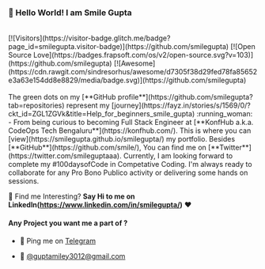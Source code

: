 ### 👋 Hello World! I am Smile Gupta
<br>
[![Visitors](https://visitor-badge.glitch.me/badge?page_id=smilegupta.visitor-badge)](https://github.com/smilegupta) [![Open Source Love](https://badges.frapsoft.com/os/v2/open-source.svg?v=103)](https://github.com/smilegupta) [![Awesome](https://cdn.rawgit.com/sindresorhus/awesome/d7305f38d29fed78fa85652e3a63e154dd8e8829/media/badge.svg)](https://github.com/smilegupta)
<br> <br>
The green dots on my [**GitHub profile**](https://github.com/smilegupta?tab=repositories) represent my [journey](https://fayz.in/stories/s/1569/0/?ckt_id=ZGL1ZGVk&title=Help_for_beginners_smile_gupta) :running_woman: - From being curious to becoming Full Stack Engineer at [**KonfHub a.k.a. CodeOps Tech Bengaluru**](https://konfhub.com/). This is where you can [view](https://smilegupta.github.io/smilegupta/) my portfolio.  Besides [**GitHub**](https://github.com/smile/), You can find me on [**Twitter**](https://twitter.com/smileguptaaa). Currently, I am looking forward to complete my #100daysofCode in Competative Coding. I'm always ready to collaborate for any Pro Bono Publico activity or delivering some hands on sessions.

:dart: Find me Interesting? 
**Say Hi to me on LinkedIn(https://www.linkedin.com/in/smilegupta/)** :heart: 

#### Any Project you want me a part of ?

 - 👀 Ping me on [Telegram](https://t.me/smilegupta)

 - 💌 [@guptamiley3012@gmail.com](mailto:guptamiley3012@gmail.com)

